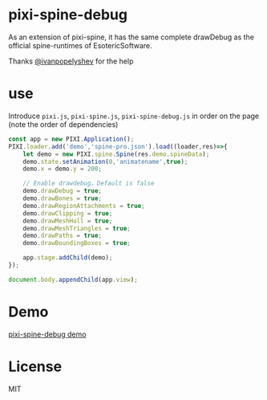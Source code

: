 # pixi-spine-debug

As an extension of pixi-spine, it has the same complete drawDebug as the official spine-runtimes of EsotericSoftware.

Thanks [@ivanpopelyshev](https://github.com/ivanpopelyshev) for the help


# use

Introduce `pixi.js`, `pixi-spine.js`, `pixi-spine-debug.js` in order on the page (note the order of dependencies)

```javascript
const app = new PIXI.Application();
PIXI.loader.add('demo','spine-pro.json').load((loader,res)=>{
    let demo = new PIXI.spine.Spine(res.demo.spineData);
    demo.state.setAnimation(0,'animatename',true);
    demo.x = demo.y = 200;

    // Enable drawdebug，Default is false
    demo.drawDebug = true;
    demo.drawBones = true;
    demo.drawRegionAttachments = true;
    demo.drawClipping = true;
    demo.drawMeshHull = true;
    demo.drawMeshTriangles = true;
    demo.drawPaths = true;
    demo.drawBoundingBoxes = true;

    app.stage.addChild(demo);
});

document.body.appendChild(app.view);
```

# Demo

[pixi-spine-debug demo](https://sbfkcel.github.io/pixi-spine-debug)


# License

MIT
